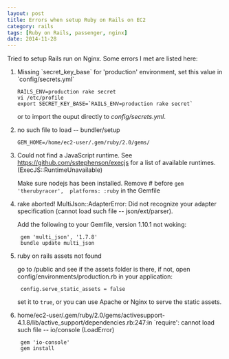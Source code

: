 ```yaml
---
layout: post
title: Errors when setup Ruby on Rails on EC2
category: rails
tags: [Ruby on Rails, passenger, nginx]
date: 2014-11-28
---
```


Tried to setup Rails run on Nginx. Some errors I met are listed here:

1. Missing \`secret_key_base\` for 'production' environment, set this value in \`config/secrets.yml\`

	```
	RAILS_ENV=production rake secret
	vi /etc/profile
	export SECRET_KEY_BASE=`RAILS_ENV=production rake secret`
	```

	or to import the ouput directly to *config/secrets.yml*.

2. no such file to load -- bundler/setup

	`GEM_HOME=/home/ec2-user/.gem/ruby/2.0/gems/`


3. Could not find a JavaScript runtime. See https://github.com/sstephenson/execjs for a list of available runtimes. (ExecJS::RuntimeUnavailable)

	Make sure nodejs has been installed. Remove # before `gem 'therubyracer',  platforms: :ruby` in the Gemfile

4. rake aborted! MultiJson::AdapterError: Did not recognize your adapter specification (cannot load such file -- json/ext/parser).

	Add the following to your Gemfile, version 1.10.1 not woking:

		gem 'multi_json', '1.7.8'
		bundle update multi_json

5. ruby on rails assets not found

	go to /public and see if the assets folder is there, if not, open config/environments/production.rb in your application:

		config.serve_static_assets = false

	set it to `true`, or you can use Apache or Nginx to serve the static assets.

6. home/ec2-user/.gem/ruby/2.0/gems/activesupport-4.1.8/lib/active_support/dependencies.rb:247:in `require': cannot load such file -- io/console (LoadError)

		gem 'io-console'
		gem install
